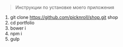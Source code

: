 > Инструкции по установке моего приложения
>>>

1. git clone https://github.com/picknroll/shop.git shop
2. cd portfolio
3. bower i
4. npm i
5. gulp